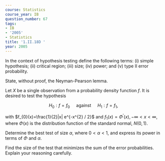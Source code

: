 ```yaml
---
course: Statistics
course_year: IB
question_number: 67
tags:
- IB
- '2005'
- Statistics
title: '1.II.18D '
year: 2005
---
```



In the context of hypothesis testing define the following terms: (i) simple hypothesis; (ii) critical region; (iii) size; (iv) power; and (v) type II error probability.

State, without proof, the Neyman-Pearson lemma.

Let $X$ be a single observation from a probability density function $f$. It is desired to test the hypothesis

$$H_{0}: f=f_{0} \quad \text { against } \quad H_{1}: f=f_{1},$$

with $f_{0}(x)=\frac{1}{2}|x| e^{-x^{2} / 2}$ and $f_{1}(x)=\Phi^{\prime}(x),-\infty<x<\infty$, where $\Phi(x)$ is the distribution function of the standard normal, $N(0,1)$.

Determine the best test of size $\alpha$, where $0<\alpha<1$, and express its power in terms of $\Phi$ and $\alpha$.

Find the size of the test that minimizes the sum of the error probabilities. Explain your reasoning carefully.